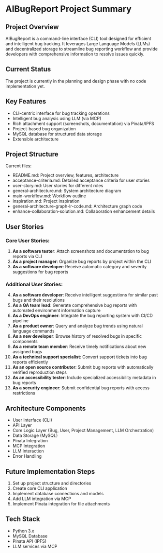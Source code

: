 # AIBugReport Project Summary

## Project Overview
AIBugReport is a command-line interface (CLI) tool designed for efficient and intelligent bug tracking. It leverages Large Language Models (LLMs) and decentralized storage to streamline bug reporting workflow and provide developers with comprehensive information to resolve issues quickly.

## Current Status
The project is currently in the planning and design phase with no code implementation yet.

## Key Features
- CLI-centric interface for bug tracking operations
- Intelligent bug analysis using LLM (via MCP)
- Rich attachment support (screenshots, documentation) via Pinata/IPFS
- Project-based bug organization
- MySQL database for structured data storage
- Extensible architecture

## Project Structure
Current files:
- README.md: Project overview, features, architecture
- acceptance-criteria.md: Detailed acceptance criteria for user stories
- user-story.md: User stories for different roles
- general-architecture.md: System architecture diagram
- main-workflow.md: Workflow outline
- inspiration.md: Project inspiration
- general-architecture-graph-lr-code.md: Architecture graph code
- enhance-collaboration-solution.md: Collaboration enhancement details

## User Stories
### Core User Stories:
1. **As a software tester**: Attach screenshots and documentation to bug reports via CLI
2. **As a project manager**: Organize bug reports by project within the CLI
3. **As a software developer**: Receive automatic category and severity suggestions for bug reports

### Additional User Stories:
4. **As a software developer**: Receive intelligent suggestions for similar past bugs and their resolutions
5. **As a QA team lead**: Generate comprehensive bug reports with automated environment information capture
6. **As a DevOps engineer**: Integrate the bug reporting system with CI/CD pipeline
7. **As a product owner**: Query and analyze bug trends using natural language commands
8. **As a new developer**: Browse history of resolved bugs in specific components
9. **As a remote team member**: Receive timely notifications about new assigned bugs
10. **As a technical support specialist**: Convert support tickets into bug reports efficiently
11. **As an open source contributor**: Submit bug reports with automatically verified reproduction steps
12. **As an accessibility tester**: Include specialized accessibility metadata in bug reports
13. **As a security engineer**: Submit confidential bug reports with access restrictions

## Architecture Components
- User Interface (CLI)
- API Layer
- Core Logic Layer (Bug, User, Project Management, LLM Orchestration)
- Data Storage (MySQL)
- Pinata Integration
- MCP Integration
- LLM Interaction
- Error Handling

## Future Implementation Steps
1. Set up project structure and directories
2. Create core CLI application
3. Implement database connections and models
4. Add LLM integration via MCP
5. Implement Pinata integration for file attachments

## Tech Stack
- Python 3.x
- MySQL Database
- Pinata API (IPFS)
- LLM services via MCP